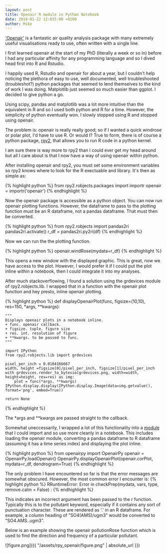 ```yaml
---
layout: post
title: Openair R module in Python Notebook 
date: 2019-01-22 12:035:00 +0100
author: Mike
---
```



['Openair'][openair] is a fantastic air quality analysis package with many extremely useful visualisations ready to use, often written with a single line.

I first learned openair at the start of my PhD (literally a week or so in) before I had any particular affinity for any programming language and so I dived head first into R and Rstudio.

I happily used R, Rstudio and openair for about a year, but I couldn't help noticing the plethora of easy to use, well documented, well troubleshooted (troubleshot?) python packages that seemed to lend themselves to the kind of work I was doing. Matplotlib just seemed so much easier than ggplot. I decided to give python a go.

Using scipy, pandas and matplotlib was a lot more intuitive than the equivalent in R and so I used both python and R for a time. However, the simplicity of python eventually won. I slowly stopped using R and stopped using openair.

The problem is: openair is really really good; so if I wanted a quick windrose or polar plot, I'd have to use R. Or would I? True to form, there is of course a python package, [rpy2][rpy2], that allows you to run R code in a python kernel.

I am sure there is way more to rpy2 than I could ever get my head around but all I care about is that I now have a way of using openair within python.

After installing openair and rpy2, you must set some environment variables so rpy2 knows where to look for the R exectuable and library. It's then as simple as:

{% highlight python %}
    from rpy2.robjects.packages import importr
    openair = importr('openair')
{% endhighlight %}

Now the openair package is accessible as a python object. You can now run openair plotting functions. However, the dataframe to pass to the plotting function must be an R dataframe, not a pandas dataframe. That must then be converted. 

{% highlight python %}
    from rpy2.robjects import pandas2ri
    pandas2ri.activate()
    r_df = pandas2ri.py2ri(df)
{% endhighlight %}

Now we can run the the plotting function.

{% highlight python %}
openair.windRose(mydata=r_df)
{% endhighlight %}

This opens a new window with the displayed graphic. This is great, now we have access to the plot. However, I would prefer it if I could put the plot inline within a notebook, then I could integrate it into my analyses.

After much stackoverflowing, I found a solution using the grdevices module of rpy2.robjects.lib. I wrapped that in a function with the openair plot function  and hey presto, inline openair plotting.

{% highlight python %}
def displayOpenairPlot(func, figsize=(10,10), res=150, *args, **kwargs):
       
    """
    Displays openair plots in a notebook inline.
    + func. openair callback.
    + figsize. tuple. figure size
    + res. int. resolution of figure
    + **kwargs. to be passed to func.
    """

    import IPython
    from rpy2.robjects.lib import grdevices    

    pixel_per_inch = 0.0104166667
    width, height =figsize[0]/pixel_per_inch, figsize[1]/pixel_per_inch   
    with grdevices.render_to_bytesio(grdevices.png, width=width, height=height, res=res) as img:
        plot = func(*args, **kwargs)
    IPython.display.display(IPython.display.Image(data=img.getvalue(), format='png', embed=True))
    
    return None

{% endhighlight %}

The *args and **kwargs are passed straight to the callback.

Somewhat uneccessarily, I wrapped a lot of this functionality into a [module][OpenairPy] that I could import and so use more cleanly in a notebook. This includes loading the openair module, converting a pandas dataframe to R dataframe (assuming it has a time series index) and displaying the plot inline. 

{% highlight python %}
from openairpy import OpenairPy
openair = OpenairPy.loadOpenair()
OpenairPy.displayOpenairPlot(openair.corPlot, mydata=r_df, dendrogram=True)
{% endhighlight %}

The only problem I have encountered so far is that the error messages are somewhat obscured. However, the most common error I encounter is:
{% highlight python %}
RRuntimeError: Error in checkPrep(mydata, vars, type, remove.calm = False) :
{% endhighlight %}

This indicates an incorrect argument has been passed to the r function. Typically this is to the pollutant keyword, especially if it contains any sort of punctuation character. These are rendered as '.' in an R dataframe. For example, a column heading of "SO4(AMS)/ugm3" would be converted to "SO4.AMS..ugm3".


Below is an example showing the openair pollutionRose function which is used to find the direction and frequency of a particular pollutant.

![figure.png]({{ "/assets/rpy_openair/figure.png" | absolute_url }})






[openair]: http://davidcarslaw.github.io/openair/
[rpy2]: https://rpy2.readthedocs.io/en/version_2.8.x/
[OpenairPy]: https://github.com/Mbex/openairpy

